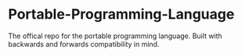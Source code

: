 # Portable-Programming-Language
The offical repo for the portable programming language. Built with backwards and forwards compatibility in mind.
